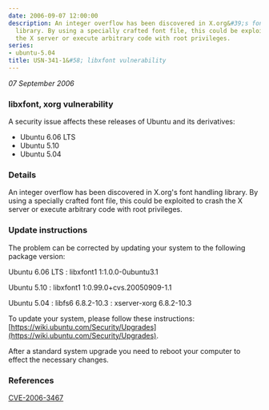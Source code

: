 ```yaml
---
date: 2006-09-07 12:00:00
description: An integer overflow has been discovered in X.org&#39;s font handling
  library. By using a specially crafted font file, this could be exploited to crash
  the X server or execute arbitrary code with root privileges.
series:
- ubuntu-5.04
title: USN-341-1&#58; libxfont vulnerability
---
```


*07 September 2006*

### libxfont, xorg vulnerability

A security issue affects these releases of Ubuntu and its derivatives:

* Ubuntu 6.06 LTS
* Ubuntu 5.10
* Ubuntu 5.04

### Details

An integer overflow has been discovered in X.org&#39;s font handling library. By using a specially crafted font file, this could be exploited to crash the X server or execute arbitrary code with root privileges.

### Update instructions

The problem can be corrected by updating your system to the following package version:

Ubuntu 6.06 LTS
 : libxfont1 <span>1:1.0.0-0ubuntu3.1</span>

Ubuntu 5.10
 : libxfont1 <span>1:0.99.0+cvs.20050909-1.1</span>

Ubuntu 5.04
 : libfs6 <span>6.8.2-10.3</span>
 : xserver-xorg <span>6.8.2-10.3</span>

To update your system, please follow these instructions: [https://wiki.ubuntu.com/Security/Upgrades](https://wiki.ubuntu.com/Security/Upgrades).

After a standard system upgrade you need to reboot your computer to effect the necessary changes.

### References

 
 [CVE-2006-3467](http://people.ubuntu.com/~ubuntu-security/cve/CVE-2006-3467)